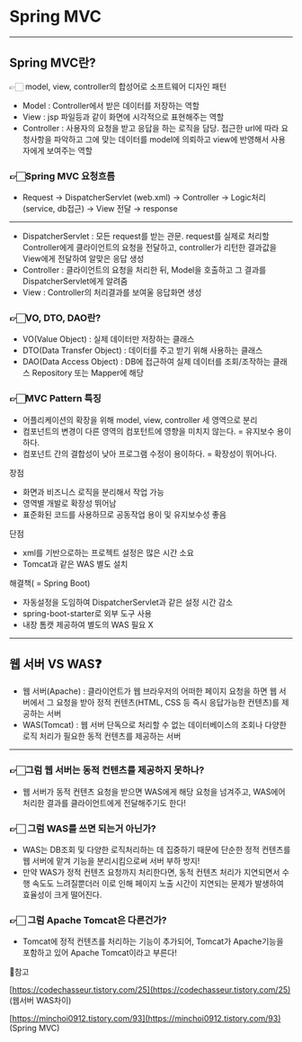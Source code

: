# Spring MVC

---

## Spring MVC란?

👉🏻 model, view, controller의 합성어로 소프트웨어 디자인 패턴

- Model : Controller에서 받은 데이터를 저장하는 역할
- View : jsp 파일등과 같이 화면에 시각적으로 표현해주는 역할
- Controller : 사용자의 요청을 받고 응답을 하는 로직을 담당. 접근한 url에 따라 요청사항을 파악하고 그에 맞는 데이터를 model에 의뢰하고 view에 반영해서 사용자에게 보여주는 역할

### 👉🏻Spring MVC 요청흐름

- Request → DispatcherServlet (web.xml) → Controller → Logic처리(service, db접근) → View 전달 → response

---

- DispatcherServlet : 모든 request를 받는 관문. request를 실제로 처리할 Controller에게 클라이언트의 요청을 전달하고, controller가 리턴한 결과값을 View에게 전달하여 알맞은 응답 생성
- Controller : 클라이언트의 요청을 처리한 뒤, Model을 호출하고 그 결과를 DispatcherServlet에게 알려줌
- View :  Controller의 처리결과를 보여울 응답화면 생성

### 👉🏻VO, DTO, DAO란?

- VO(Value Object) : 실제 데이터만 저장하는 클래스
- DTO(Data Transfer Object) : 데이터를 주고 받기 위해 사용하는 클래스
- DAO(Data Access Object) : DB에 접근하여 실제 데이터를 조회/조작하는 클래스 Repository 또는 Mapper에 해당

### 👉🏻MVC Pattern 특징

- 어플리케이션의 확장을 위해 model, view, controller 세 영역으로 분리
- 컴포넌트의 변경이 다른 영역의 컴포턴트에 영향을 미치지 않는다. = 유지보수 용이하다.
- 컴포넌트 간의 결합성이 낮아 프로그램 수정이 용이하다. = 확장성이 뛰어나다.
  
    

장점

- 화면과 비즈니스 로직을 분리해서 작업 가능
- 영역별 개발로 확장성 뛰어남
- 표준화된 코드를 사용하므로 공동작업 용이 및 유지보수성 좋음

단점

- xml를 기반으로하는 프로젝트 설정은 많은 시간 소요
- Tomcat과 같은 WAS 별도 설치

해결책( = Spring Boot)

- 자동설정을 도임하여 DispatcherServlet과 같은 설정 시간 감소
- spring-boot-starter로 외부 도구 사용
- 내장 톰캣 제공하여 별도의 WAS 필요 X

---

## 웹 서버 VS WAS❓

- 웹 서버(Apache) : 클라이언트가 웹 브라우저의 어떠한 페이지 요청을 하면 웹 서버에서 그 요청을 받아 정적 컨텐츠(HTML, CSS 등 즉시 응답가능한 컨텐츠)를 제공하는 서버
- WAS(Tomcat) : 웹 서버 단독으로 처리할 수 없는 데이터베이스의 조회나 다양한 로직 처리가 필요한 동적 컨텐츠를 제공하는 서버

---

### 👉🏻그럼 웹 서버는 동적 컨텐츠를 제공하지 못하나?

- 웹 서버가 동적 컨텐츠 요청을 받으면 WAS에게 해당 요청을 넘겨주고, WAS에어 처리한 결과를 클라이언트에게 전달해주기도 한다!

### 👉🏻 그럼 WAS를 쓰면 되는거 아닌가?

- WAS는 DB조회 및 다양한 로직처리하는 데 집중하기 때문에 단순한 정적 컨텐츠를 웹 서버에 맡겨 기능을 분리시킴으로써 서버 부하 방지!
- 만약 WAS가 정적 컨텐츠 요청까지 처리한다면, 동적 컨텐츠 처리가 지연되면서 수행 속도도 느려질뿐더러 이로 인해 페이지 노출 시간이 지연되는 문제가 발생하여 효율성이 크게 떨어진다.

### 👉🏻 그럼 Apache Tomcat은 다른건가?

- Tomcat에 정적 컨텐츠를 처리하는 기능이 추가되어, Tomcat가 Apache기능을 포함하고 있어 Apache Tomcat이라고 부른다!

👀참고

[https://codechasseur.tistory.com/25](https://codechasseur.tistory.com/25) (웹서버 WAS차이)

[https://minchoi0912.tistory.com/93](https://minchoi0912.tistory.com/93) (Spring MVC)
